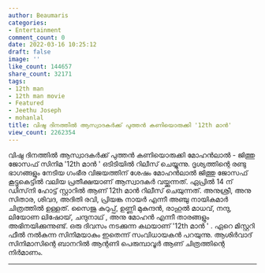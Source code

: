 ```yaml
---
author: Beaumaris
categories:
- Entertainment
comment_count: 0
date: 2022-03-16 10:25:12
draft: false
image: ''
like_count: 144657
share_count: 32171
tags:
- 12th man
- 12th man movie
- Featured
- Jeethu Joseph
- mohanlal
title: വിഷു ദിനത്തിൽ ആസ്വാദകർക്ക് പുത്തൻ കണിയൊരുക്കി '12th മാൻ'
view_count: 2262354
---
```


വിഷു ദിനത്തിൽ ആസ്വാദകർക്ക് പുത്തൻ കണിയൊരുക്കി മോഹൻലാൽ - ജിത്തു ജോസഫ് സിനിമ '12th മാൻ ' ഒടിടിയിൽ റിലീസ് ചെയ്യുന്നു. ദൃശ്യത്തിന്റെ രണ്ടു ഭാഗങ്ങളും നേടിയ ഗംഭീര വിജയത്തിന് ശേഷം മോഹൻലാൽ ജിത്തു ജോസഫ് കൂട്ടുകെട്ടിൽ വലിയ പ്രതീക്ഷയാണ് ആസ്വാദകർ വയ്ക്കുന്നത്. ഏപ്രിൽ 14 ന് ഡിസ്‌നി ഹോട്ട് സ്റ്റാറിൽ ആണ് 12th മാൻ റിലീസ് ചെയുന്നത്. അനുശ്രീ, അനു സിതാര, ശിവദ, അദിതി രവി, പ്രിയങ്ക നായർ എന്നീ അഞ്ചു നായികമാർ ചിത്രത്തിൽ ഉള്ളത്. സൈജു കുറുപ്പ്, ഉണ്ണി മുകുന്ദൻ, രാഹുൽ മാധവ്, നന്ദു, ലിയോണ ലിഷോയ്, ചന്ദുനാഥ് , അനു മോഹൻ എന്നീ താരങ്ങളും അഭിനയിക്കുന്നുണ്ട്. ഒരു ദിവസം നടക്കുന്ന കഥയാണ് '12th മാൻ ' . ഏറെ മിസ്റ്ററി ഫീൽ നൽകുന്ന സിനിമയാകും ഇതെന്ന് സംവിധായകൻ പറയുന്നു. ആശിർവാദ് സിനിമാസിന്റെ ബാനറിൽ ആന്റണി പെരുമ്പാവൂർ ആണ് ചിത്രത്തിന്റെ നിർമാണം. 

***
